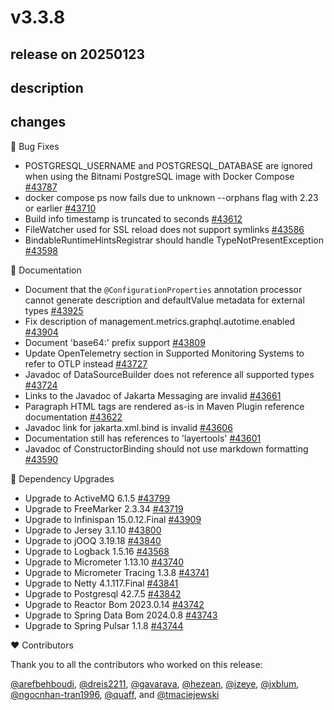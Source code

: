 # v3.3.8

## release on 20250123

## description

## changes

🐞 Bug Fixes

* POSTGRESQL_USERNAME and POSTGRESQL_DATABASE are ignored when using the Bitnami PostgreSQL image with Docker Compose <a href="https://github.com/spring-projects/spring-boot/pull/43787" data-hovercard-type="pull_request" data-hovercard-url="/spring-projects/spring-boot/pull/43787/hovercard">#43787</a>
* docker compose ps now fails due to unknown --orphans flag with 2.23 or earlier <a href="https://github.com/spring-projects/spring-boot/issues/43710" data-hovercard-type="issue" data-hovercard-url="/spring-projects/spring-boot/issues/43710/hovercard">#43710</a>
* Build info timestamp is truncated to seconds <a href="https://github.com/spring-projects/spring-boot/pull/43612" data-hovercard-type="pull_request" data-hovercard-url="/spring-projects/spring-boot/pull/43612/hovercard">#43612</a>
* FileWatcher used for SSL reload does not support symlinks <a href="https://github.com/spring-projects/spring-boot/pull/43586" data-hovercard-type="pull_request" data-hovercard-url="/spring-projects/spring-boot/pull/43586/hovercard">#43586</a>
* BindableRuntimeHintsRegistrar should handle TypeNotPresentException <a href="https://github.com/spring-projects/spring-boot/issues/43598" data-hovercard-type="issue" data-hovercard-url="/spring-projects/spring-boot/issues/43598/hovercard">#43598</a>

📔 Documentation

* Document that the <code>@ConfigurationProperties</code> annotation processor cannot generate description and defaultValue metadata for external types <a href="https://github.com/spring-projects/spring-boot/issues/43925" data-hovercard-type="issue" data-hovercard-url="/spring-projects/spring-boot/issues/43925/hovercard">#43925</a>
* Fix description of management.metrics.graphql.autotime.enabled <a href="https://github.com/spring-projects/spring-boot/pull/43904" data-hovercard-type="pull_request" data-hovercard-url="/spring-projects/spring-boot/pull/43904/hovercard">#43904</a>
* Document 'base64:' prefix support <a href="https://github.com/spring-projects/spring-boot/issues/43809" data-hovercard-type="issue" data-hovercard-url="/spring-projects/spring-boot/issues/43809/hovercard">#43809</a>
* Update OpenTelemetry section in Supported Monitoring Systems to refer to OTLP instead <a href="https://github.com/spring-projects/spring-boot/issues/43727" data-hovercard-type="issue" data-hovercard-url="/spring-projects/spring-boot/issues/43727/hovercard">#43727</a>
* Javadoc of DataSourceBuilder does not reference all supported types <a href="https://github.com/spring-projects/spring-boot/issues/43724" data-hovercard-type="issue" data-hovercard-url="/spring-projects/spring-boot/issues/43724/hovercard">#43724</a>
* Links to the Javadoc of Jakarta Messaging are invalid <a href="https://github.com/spring-projects/spring-boot/pull/43661" data-hovercard-type="pull_request" data-hovercard-url="/spring-projects/spring-boot/pull/43661/hovercard">#43661</a>
* Paragraph HTML tags are rendered as-is in Maven Plugin reference documentation <a href="https://github.com/spring-projects/spring-boot/pull/43622" data-hovercard-type="pull_request" data-hovercard-url="/spring-projects/spring-boot/pull/43622/hovercard">#43622</a>
* Javadoc link for jakarta.xml.bind is invalid <a href="https://github.com/spring-projects/spring-boot/issues/43606" data-hovercard-type="issue" data-hovercard-url="/spring-projects/spring-boot/issues/43606/hovercard">#43606</a>
* Documentation still has references to 'layertools' <a href="https://github.com/spring-projects/spring-boot/pull/43601" data-hovercard-type="pull_request" data-hovercard-url="/spring-projects/spring-boot/pull/43601/hovercard">#43601</a>
* Javadoc of ConstructorBinding should not use markdown formatting <a href="https://github.com/spring-projects/spring-boot/pull/43590" data-hovercard-type="pull_request" data-hovercard-url="/spring-projects/spring-boot/pull/43590/hovercard">#43590</a>

🔨 Dependency Upgrades

* Upgrade to ActiveMQ 6.1.5 <a href="https://github.com/spring-projects/spring-boot/issues/43799" data-hovercard-type="issue" data-hovercard-url="/spring-projects/spring-boot/issues/43799/hovercard">#43799</a>
* Upgrade to FreeMarker 2.3.34 <a href="https://github.com/spring-projects/spring-boot/issues/43719" data-hovercard-type="issue" data-hovercard-url="/spring-projects/spring-boot/issues/43719/hovercard">#43719</a>
* Upgrade to Infinispan 15.0.12.Final <a href="https://github.com/spring-projects/spring-boot/issues/43909" data-hovercard-type="issue" data-hovercard-url="/spring-projects/spring-boot/issues/43909/hovercard">#43909</a>
* Upgrade to Jersey 3.1.10 <a href="https://github.com/spring-projects/spring-boot/issues/43800" data-hovercard-type="issue" data-hovercard-url="/spring-projects/spring-boot/issues/43800/hovercard">#43800</a>
* Upgrade to jOOQ 3.19.18 <a href="https://github.com/spring-projects/spring-boot/issues/43840" data-hovercard-type="issue" data-hovercard-url="/spring-projects/spring-boot/issues/43840/hovercard">#43840</a>
* Upgrade to Logback 1.5.16 <a href="https://github.com/spring-projects/spring-boot/issues/43568" data-hovercard-type="issue" data-hovercard-url="/spring-projects/spring-boot/issues/43568/hovercard">#43568</a>
* Upgrade to Micrometer 1.13.10 <a href="https://github.com/spring-projects/spring-boot/issues/43740" data-hovercard-type="issue" data-hovercard-url="/spring-projects/spring-boot/issues/43740/hovercard">#43740</a>
* Upgrade to Micrometer Tracing 1.3.8 <a href="https://github.com/spring-projects/spring-boot/issues/43741" data-hovercard-type="issue" data-hovercard-url="/spring-projects/spring-boot/issues/43741/hovercard">#43741</a>
* Upgrade to Netty 4.1.117.Final <a href="https://github.com/spring-projects/spring-boot/issues/43841" data-hovercard-type="issue" data-hovercard-url="/spring-projects/spring-boot/issues/43841/hovercard">#43841</a>
* Upgrade to Postgresql 42.7.5 <a href="https://github.com/spring-projects/spring-boot/issues/43842" data-hovercard-type="issue" data-hovercard-url="/spring-projects/spring-boot/issues/43842/hovercard">#43842</a>
* Upgrade to Reactor Bom 2023.0.14 <a href="https://github.com/spring-projects/spring-boot/issues/43742" data-hovercard-type="issue" data-hovercard-url="/spring-projects/spring-boot/issues/43742/hovercard">#43742</a>
* Upgrade to Spring Data Bom 2024.0.8 <a href="https://github.com/spring-projects/spring-boot/issues/43743" data-hovercard-type="issue" data-hovercard-url="/spring-projects/spring-boot/issues/43743/hovercard">#43743</a>
* Upgrade to Spring Pulsar 1.1.8 <a href="https://github.com/spring-projects/spring-boot/issues/43744" data-hovercard-type="issue" data-hovercard-url="/spring-projects/spring-boot/issues/43744/hovercard">#43744</a>

❤️ Contributors

Thank you to all the contributors who worked on this release:

<a class="user-mention notranslate" data-hovercard-type="user" data-hovercard-url="/users/arefbehboudi/hovercard" data-octo-click="hovercard-link-click" data-octo-dimensions="link_type:self" href="https://github.com/arefbehboudi">@arefbehboudi</a>, <a class="user-mention notranslate" data-hovercard-type="user" data-hovercard-url="/users/dreis2211/hovercard" data-octo-click="hovercard-link-click" data-octo-dimensions="link_type:self" href="https://github.com/dreis2211">@dreis2211</a>, <a class="user-mention notranslate" data-hovercard-type="user" data-hovercard-url="/users/gavarava/hovercard" data-octo-click="hovercard-link-click" data-octo-dimensions="link_type:self" href="https://github.com/gavarava">@gavarava</a>, <a class="user-mention notranslate" data-hovercard-type="user" data-hovercard-url="/users/hezean/hovercard" data-octo-click="hovercard-link-click" data-octo-dimensions="link_type:self" href="https://github.com/hezean">@hezean</a>, <a class="user-mention notranslate" data-hovercard-type="user" data-hovercard-url="/users/izeye/hovercard" data-octo-click="hovercard-link-click" data-octo-dimensions="link_type:self" href="https://github.com/izeye">@izeye</a>, <a class="user-mention notranslate" data-hovercard-type="user" data-hovercard-url="/users/jxblum/hovercard" data-octo-click="hovercard-link-click" data-octo-dimensions="link_type:self" href="https://github.com/jxblum">@jxblum</a>, <a class="user-mention notranslate" data-hovercard-type="user" data-hovercard-url="/users/ngocnhan-tran1996/hovercard" data-octo-click="hovercard-link-click" data-octo-dimensions="link_type:self" href="https://github.com/ngocnhan-tran1996">@ngocnhan-tran1996</a>, <a class="user-mention notranslate" data-hovercard-type="user" data-hovercard-url="/users/quaff/hovercard" data-octo-click="hovercard-link-click" data-octo-dimensions="link_type:self" href="https://github.com/quaff">@quaff</a>, and <a class="user-mention notranslate" data-hovercard-type="user" data-hovercard-url="/users/tmaciejewski/hovercard" data-octo-click="hovercard-link-click" data-octo-dimensions="link_type:self" href="https://github.com/tmaciejewski">@tmaciejewski</a>


